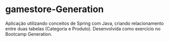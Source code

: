 # gamestore-Generation
Aplicação utilizando conceitos de Spring com Java, criando relacionamento entre duas tabelas (Categoria e Produto). Desenvolvida como exercício no Bootcamp Generation.
